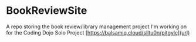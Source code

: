 # BookReviewSite

A repo storing the book review/library management project I'm working on for the Coding Dojo Solo Project
[https://balsamiq.cloud/slltu0n/pitgvlc](url)
